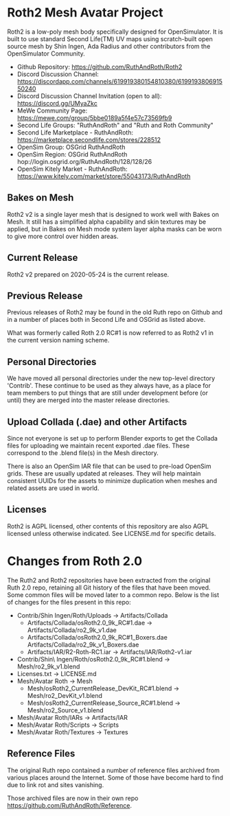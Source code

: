 # Roth2 Mesh Avatar Project

Roth2 is a low-poly mesh body specifically designed for OpenSimulator. It is built to use standard Second Life(TM) UV maps using scratch-built open source mesh by Shin Ingen, Ada Radius and other contributors from the OpenSimulator Community.

* Github Repository: https://github.com/RuthAndRoth/Roth2
* Discord Discussion Channel: https://discordapp.com/channels/619919380154810380/619919380691550240
* Discord Discussion Channel Invitation (open to all): https://discord.gg/UMyaZkc
* MeWe Community Page: https://mewe.com/group/5bbe0189a5f4e57c73569fb9
* Second Life Groups: "RuthAndRoth" and "Ruth and Roth Community"
* Second Life Marketplace - RuthAndRoth:  https://marketplace.secondlife.com/stores/228512
* OpenSim Group: OSGrid RuthAndRoth
* OpenSim Region: OSGrid RuthAndRoth hop://login.osgrid.org/RuthAndRoth/128/128/26
* OpenSim Kitely Market - RuthAndRoth: https://www.kitely.com/market/store/55043173/RuthAndRoth

## Bakes on Mesh

Roth2 v2 is a single layer mesh that is designed to work well with Bakes on Mesh.  It still has a simplified alpha capability and skin textures may be applied, but in Bakes on Mesh mode system layer alpha masks can be worn to give more control over hidden areas.

## Current Release

Roth2 v2 prepared on 2020-05-24 is the current release.

## Previous Release

Previous releases of Roth2 may be found in the old Ruth repo on Github and
in a number of places both in Second Life and OSGrid as listed above.

What was formerly called Roth 2.0 RC#1 is now referred to as Roth2 v1 in the current version naming scheme.

## Personal Directories

We have moved all personal directories under the new top-level directory
'Contrib'.  These continue to be used as they always have, as a place for
team members to put things that are still under development before (or until)
they are merged into the master release directories.

## Upload Collada (.dae) and other Artifacts

Since not everyone is set up to perform Blender exports to get the Collada
files for uploading we maintain recent exported .dae files. These correspond
to the .blend file(s) in the Mesh directory.

There is also an OpenSim IAR file that can be used to pre-load OpenSim grids.
These are usually updated at releases. They will help maintain consistent UUIDs
for the assets to minimize duplication when meshes and related assets are used
in world.

## Licenses

Roth2 is AGPL licensed, other contents of this repository are also
AGPL licensed unless otherwise indicated.  See LICENSE.md for specific details.

# Changes from Roth 2.0

The Ruth2 and Roth2 repositories have been extracted from the original Ruth 2.0
repo, retaining all Git history of the files that have been moved.  Some common
files will be moved later to a common repo.  Below is the list of changes for the
files present in this repo:

* Contrib/Shin Ingen/Roth/Uploads -> Artifacts/Collada
  * Artifacts/Collada/osRoth2.0_9k_RC\#1.dae -> Artifacts/Collada/ro2_9k_v1.dae
  * Artifacts/Collada/osRoth2.0_9k_RC\#1_Boxers.dae Artifacts/Collada/ro2_9k_v1_Boxers.dae
  * Artifacts/IAR/R2-Roth-RC1.iar -> Artifacts/IAR/Roth2-v1.iar
* Contrib/Shin\ Ingen/Roth/osRoth2.0_9k_RC#1.blend -> Mesh/ro2_9k_v1.blend
* Licenses.txt -> LICENSE.md
* Mesh/Avatar Roth -> Mesh
  * Mesh/osRoth2_CurrentRelease_DevKit_RC#1.blend -> Mesh/ro2_DevKit_v1.blend
  * Mesh/osRoth2_CurrentRelease_Source_RC#1.blend -> Mesh/ro2_Source_v1.blend
* Mesh/Avatar Roth/IARs -> Artifacts/IAR
* Mesh/Avatar Roth/Scripts -> Scripts
* Mesh/Avatar Roth/Textures -> Textures

## Reference Files

The original Ruth repo contained a number of reference files archived from
various places around the Internet.  Some of those have become hard to find
due to link rot and sites vanishing.

Those archived files are now in their own repo https://github.com/RuthAndRoth/Reference.
